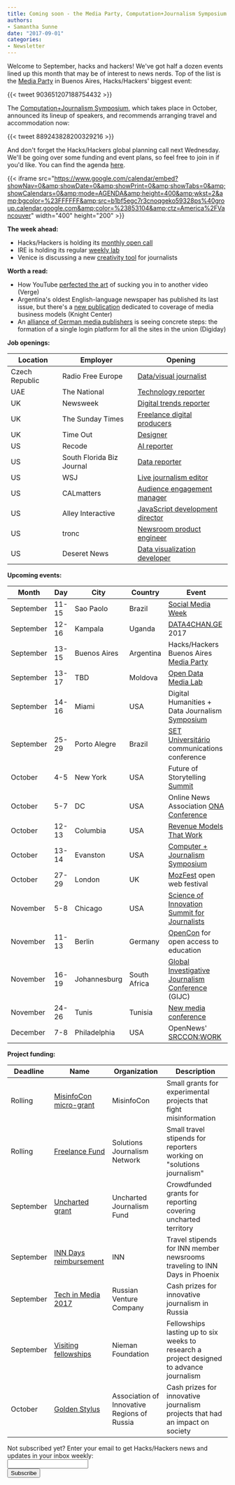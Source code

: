 ```yaml
---
title: Coming soon - the Media Party, Computation+Journalism Symposium and other events
authors:
- Samantha Sunne
date: "2017-09-01"
categories:
- Newsletter
---
```


Welcome to September, hacks and hackers! We've got half a dozen events lined up this month that may be of interest to news nerds. Top of the list is the [Media Party](mediaparty.info) in Buenos Aires, Hacks/Hackers' biggest event:

{{< tweet 903651207188754432 >}}

The [Computation+Journalism Symposium](http://cj2017.northwestern.edu/), which takes place in October, announced its lineup of speakers, and recommends arranging travel and accommodation now:

{{< tweet 889243828200329216 >}}

And don't forget the Hacks/Hackers global planning call next Wednesday. We'll be going over some funding and event plans, so feel free to join in if you'd like. You can find the agenda [here](https://docs.google.com/document/d/17iqI5TAaTAUHrrr8QPUTpC2psyH66TqrE-AU2x1cILo/edit?usp=sharing).

{{< iframe src="https://www.google.com/calendar/embed?showNav=0&amp;showDate=0&amp;showPrint=0&amp;showTabs=0&amp;showCalendars=0&amp;mode=AGENDA&amp;height=400&amp;wkst=2&amp;bgcolor=%23FFFFFF&amp;src=b1bf5egc7r3cnoqgeko59328ps%40group.calendar.google.com&amp;color=%23853104&amp;ctz=America%2FVancouver" width="400" height="200" >}}

**The week ahead:**

* Hacks/Hackers is holding its [monthly open call](https://docs.google.com/document/d/17iqI5TAaTAUHrrr8QPUTpC2psyH66TqrE-AU2x1cILo/edit?usp=sharing)
* IRE is holding its regular [weekly lab](https://www.meetup.com/hackshackersIRE/events/242782620/)
* Venice is discussing a new [creativity tool](https://www.meetup.com/it-IT/Hacks-Hackers-Venezia/events/242280614/) for journalists

**Worth a read:**

* How YouTube [perfected the art](https://www.theverge.com/2017/8/30/16222850/youtube-google-brain-algorithm-video-recommendation-personalized-feed) of sucking you in to another video (Verge)
* Argentina's oldest English-language newspaper has published its last issue, but there's a [new publication](https://knightcenter.utexas.edu/blog/00-18755-argentina%E2%80%99s-bubble-wants-spread-english-language-news-model-across-latin-america) dedicated to coverage of media business models (Knight Center)
* An [alliance of German media publishers](https://digiday.com/media/german-publishers-joining-forces-duopoly/?utm_source=API+Need+to+Know+newsletter&utm_campaign=8cdba7fa6a-EMAIL_CAMPAIGN_2017_08_31&utm_medium=email&utm_term=0_e3bf78af04-8cdba7fa6a-38065925) is seeing concrete steps: the formation of a single login platform for all the sites in the union (Digiday)

**Job openings:**

| Location | Employer | Opening |
| -------- | -------- | ------- |
Czech Republic | Radio Free Europe | [Data/visual journalist](http://www.careers.poynter.org/job/26638437/news-reporter-job-in-washington-dc)
UAE | The National | [Technology reporter](http://www.gorkanajobs.co.uk//job/73685/the-national-technology-reporter-abu-dhabi-/)
UK | Newsweek | [Digital trends reporter](https://www.journalism.co.uk/media-jobs/digital-trends-reporter/s75/a708523/)
UK | The Sunday Times | [Freelance digital producers](http://www.gorkanajobs.co.uk/job/73798/the-sunday-times-freelance-digital-production-journalists/?deviceType=Desktop&TrackID=1)
UK | Time Out | [Designer](http://www.gorkanajobs.co.uk/job/73802/time-out-junior-designer-emea-/?deviceType=Desktop&TrackID=1)
US | Recode | [AI reporter](http://talkingbiznews.com/biz-news-help-wanted/recode-seeks-reporter-to-cover-artificial-intelligence-and-google/)
US | South Florida Biz Journal | [Data reporter](http://talkingbiznews.com/biz-news-help-wanted/south-florida-biz-journal-seeks-a-data-reporter/)
US | WSJ | [Live journalism editor](http://talkingbiznews.com/biz-news-help-wanted/wsj-seeks-editor-to-oversee-live-journalism-and-special-content/)
US | CALmatters | [Audience engagement manager](https://inn.org/jobs/)
US | Alley Interactive | [JavaScript development director](http://jobs.alleyinteractive.com/apply/qkRYgVM1yF/Director-Of-JavaScript-Development)
US | tronc | [Newsroom product engineer](https://www.linkedin.com/jobs/view/338620500/)
US | Deseret News | [Data visualization developer](https://deseretnews.applicantpro.com/jobs/560641.html)

**Upcoming events:**

| Month | Day | City | Country | Event |
| ----- | --- | ---- | ------- | ----- |
September | 11-15 | Sao Paolo | Brazil | [Social Media Week](http://ijnet.org/en/opportunities/social-media-week-opens-registration-worldwide)
September | 12-16 | Kampala | Uganda | [DATA4CHAN.GE](https://data4change.workable.com/j/39DA82ABB7) 2017
September | 13-15 | Buenos Aires | Argentina | Hacks/Hackers Buenos Aires [Media Party](http://mediaparty.info/)
September | 13-17 | TBD | Moldova | [Open Data Media Lab](http://www.md.undp.org/content/moldova/en/home/presscenter/pressreleases/2017/07/17/pnud-inspir-jurnali-tii-i-activi-tii-civici-s-valorifice-datele-deschise-.html)
September | 14-16 | Miami | USA | Digital Humanities + Data Journalism [Symposium](http://dhdjmiami.com/)
September | 25-29 | Porto Alegre | Brazil | [SET Universitário](http://www.pucrs.br/famecos/set/) communications conference
October | 4-5 | New York | USA | Future of Storytelling [Summit](https://futureofstorytelling.org/summit)
October | 5-7 | DC | USA | Online News Association [ONA Conference](https://ona17.journalists.org/)
October | 12-13 | Columbia | USA | [Revenue Models That Work](https://www.rjionline.org/events/revenue-models-that-work)
October | 13-14 | Evanston | USA | [Computer + Journalism Symposium](http://cj2017.northwestern.edu/)
October | 27-29 | London | UK | [MozFest](https://mozillafestival.org/) open web festival
November | 5-8 | Chicago | USA | [Science of Innovation Summit for Journalists](http://ijnet.org/en/opportunities/science-innovation-summit-journalists-open-us)
November | 11-13 | Berlin | Germany | [OpenCon](https://apply.opencon2017.org/referral/canada) for open access to education
November | 16-19 | Johannesburg | South Africa | [Global Investigative Journalism Conference](http://gijc2017.org/) (GIJC)
November | 24-26 | Tunis | Tunisia | [New media conference](http://ijnet.org/en/opportunities/travel-fellowship-available-new-media-conference-tunisia)
December | 7-8 | Philadelphia | USA | OpenNews'  [SRCCON:WORK](https://opennews.org/blog/srccon-work/)

**Project funding:**

| Deadline | Name | Organization | Description |
| -------- | ---- | ------------ | ----- |
Rolling | [MisinfoCon micro-grant](https://docs.google.com/forms/d/e/1FAIpQLScyX13mJU0DLUaoAFijjClCOUbzKrdqfFR2gMwv0eXVKJYXyQ/viewform?c=0&w=1) | MisinfoCon | Small grants for experimental projects that fight misinformation
Rolling | [Freelance Fund](http://solutionsjournalism.org/now-offering-travel-funds-freelancers/) | Solutions Journalism Network | Small travel stipends for reporters working on "solutions journalism"
September | [Uncharted grant](https://unchartedjournalism.org/) | Uncharted Journalism Fund | Crowdfunded grants for reporting covering uncharted territory 
September | [INN Days reimbursement](https://form.jotform.com/60836014737961) | INN | Travel stipends for INN member newsrooms traveling to INN Days in Phoenix
September | [Tech in Media 2017](http://ijnet.org/en/opportunities/innovative-journalism-contest-accepting-entries-russia) | Russian Venture Company | Cash prizes for innovative journalism in Russia
September | [Visiting fellowships](http://nieman.harvard.edu/fellowships/nieman-visiting-fellowships/) | Nieman Foundation | Fellowships lasting up to six weeks to research a project designed to advance journalism
October | [Golden Stylus](http://ijnet.org/en/opportunities/contest-reporting-new-technologies-open-russia) | Association of Innovative Regions of Russia | Cash prizes for innovative journalism projects that had an impact on society

<div id="mc_embed_signup"><form id="mc-embedded-subscribe-form" class="validate" action="//hackshackers.us1.list-manage.com/subscribe/post?u=c56f2e53d5ed6ef87f8aaa75c&amp;id=fb2bc6f10b" method="post" name="mc-embedded-subscribe-form" novalidate="" target="_blank">

<div id="mc_embed_signup_scroll">

<div class="mc-field-group"><label for="mce-EMAIL">Not subscribed yet? Enter your email to get Hacks/Hackers news and updates in your inbox weekly:  </label></div>

<div class="mc-field-group"><input id="mce-EMAIL" class="required email" name="EMAIL" type="email" value="" /></div>

<!-- real people should not fill this in and expect good things - do not remove this or risk form bot signups-->

<div style="position: absolute; left: -5000px;"><input tabindex="-1" name="b_c56f2e53d5ed6ef87f8aaa75c_fb2bc6f10b" type="text" value="" /></div>

<div class="clear"><input id="mc-embedded-subscribe" class="button" name="subscribe" type="submit" value="Subscribe" /></div>

</div>

</form></div>

<!--End mc_embed_signup-->

<meta name="twitter:card" content="summary">

<meta name="twitter:image:src" content="https://hackshackers.com/content-images/about/hackshackers_logomark.png">

